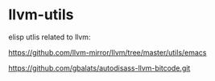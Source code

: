 # llvm-utils

elisp utlis related to llvm:

https://github.com/llvm-mirror/llvm/tree/master/utils/emacs

https://github.com/gbalats/autodisass-llvm-bitcode.git
